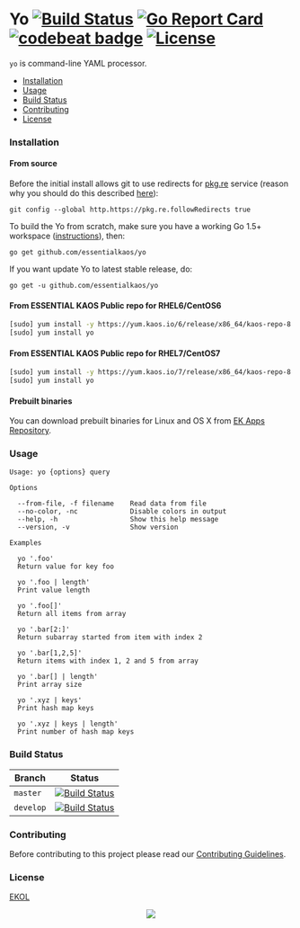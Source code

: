 # Yo [![Build Status](https://travis-ci.org/essentialkaos/yo.svg?branch=master)](https://travis-ci.org/essentialkaos/yo) [![Go Report Card](https://goreportcard.com/badge/github.com/essentialkaos/yo)](https://goreportcard.com/report/github.com/essentialkaos/yo) [![codebeat badge](https://codebeat.co/badges/f9f024b1-a3b2-418f-b3a4-b4f1d0d4c73d)](https://codebeat.co/projects/github-com-essentialkaos-yo-master) [![License](https://gh.kaos.io/ekol.svg)](https://essentialkaos.com/ekol)

`yo` is command-line YAML processor.

* [Installation](#installation)
* [Usage](#usage)
* [Build Status](#build-status)
* [Contributing](#contributing)
* [License](#license)

### Installation

#### From source

Before the initial install allows git to use redirects for [pkg.re](https://github.com/essentialkaos/pkgre) service (reason why you should do this described [here](https://github.com/essentialkaos/pkgre#git-support)):

```
git config --global http.https://pkg.re.followRedirects true
```

To build the Yo from scratch, make sure you have a working Go 1.5+ workspace ([instructions](https://golang.org/doc/install)), then:

```
go get github.com/essentialkaos/yo
```

If you want update Yo to latest stable release, do:

```
go get -u github.com/essentialkaos/yo
```

#### From ESSENTIAL KAOS Public repo for RHEL6/CentOS6

```bash
[sudo] yum install -y https://yum.kaos.io/6/release/x86_64/kaos-repo-8.0-0.el6.noarch.rpm
[sudo] yum install yo
```

#### From ESSENTIAL KAOS Public repo for RHEL7/CentOS7

```bash
[sudo] yum install -y https://yum.kaos.io/7/release/x86_64/kaos-repo-8.0-0.el7.noarch.rpm
[sudo] yum install yo
```

#### Prebuilt binaries

You can download prebuilt binaries for Linux and OS X from [EK Apps Repository](https://apps.kaos.io/yo/latest).

### Usage

```
Usage: yo {options} query

Options

  --from-file, -f filename    Read data from file
  --no-color, -nc             Disable colors in output
  --help, -h                  Show this help message
  --version, -v               Show version

Examples

  yo '.foo'
  Return value for key foo

  yo '.foo | length'
  Print value length

  yo '.foo[]'
  Return all items from array

  yo '.bar[2:]'
  Return subarray started from item with index 2

  yo '.bar[1,2,5]'
  Return items with index 1, 2 and 5 from array

  yo '.bar[] | length'
  Print array size

  yo '.xyz | keys'
  Print hash map keys

  yo '.xyz | keys | length'
  Print number of hash map keys

```

### Build Status

| Branch | Status |
|--------|--------|
| `master` | [![Build Status](https://travis-ci.org/essentialkaos/yo.svg?branch=master)](https://travis-ci.org/essentialkaos/yo) |
| `develop` | [![Build Status](https://travis-ci.org/essentialkaos/yo.svg?branch=develop)](https://travis-ci.org/essentialkaos/yo) |

### Contributing

Before contributing to this project please read our [Contributing Guidelines](https://github.com/essentialkaos/contributing-guidelines#contributing-guidelines).

### License

[EKOL](https://essentialkaos.com/ekol)

<p align="center"><a href="https://essentialkaos.com"><img src="https://gh.kaos.io/ekgh.svg"/></a></p>
